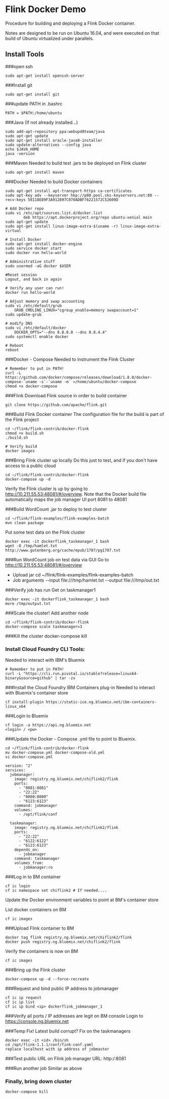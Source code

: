 # Flink Docker Demo
Procedure for building and deploying a Flink Docker container.

Notes are designed to be run on Ubuntu 16.04, and were executed on that build of Ubuntu virtualized under parallels.

## Install Tools
###open ssh
```
sudo apt-get install openssh-server
```

###Install git
```
sudo apt-get install git
```

###update PATH in .bashrc
```
PATH = $PATH:/home/ubuntu
```

###Java 
(If not already installed...)
```
sudo add-apt-repository ppa:webupd8team/java
sudo apt-get update
sudo apt-get install oracle-java8-installer
sudo update-alternatives --config java
echo $JAVA_HOME
java -version
```

###Maven
Needed to build test .jars to be deployed on Flink cluster
```
sudo apt-get install maven
```

###Docker
Needed to build Docker containers
```
sudo apt-get install apt-transport-https ca-certificates
sudo apt-key adv --keyserver hkp://p80.pool.sks-keyservers.net:80 --recv-keys 58118E89F3A912897C070ADBF76221572C52609D

# Add Docker repo
sudo vi /etc/apt/sources.list.d/docker.list
 		deb https://apt.dockerproject.org/repo ubuntu-xenial main
sudo apt-get update
sudo apt-get install linux-image-extra-$(uname -r) linux-image-extra-virtual

# Install Docker
sudo apt-get install docker-engine
sudo service docker start
sudo docker run hello-world

# Administrative stuff
sudo usermod -aG docker $USER

#Reset session
Logout, and back in again

# Verify any user can run!
docker run hello-world	

# Adjust memory and swap accounting
sudo vi /etc/default/grub
	GRUB_CMDLINE_LINUX="cgroup_enable=memory swapaccount=1"
sudo update-grub

# modify DNS
sudo vi /etc/default/docker
	DOCKER_OPTS="--dns 8.8.8.8 --dns 8.8.4.4"
sudo systemctl enable docker

# Reboot
reboot
```

###Docker - Compose
Needed to instrument the Flink Cluster
```
# Remember to put in PATH!
curl -L https://github.com/docker/compose/releases/download/1.8.0/docker-compose-`uname -s`-`uname -m` >/home/ubuntu/docker-compose
chmod +x docker-compose
```

###Flink
Download Flink source in order to build container
```
git clone https://github.com/apache/flink.git
```

###Build Flink Docker container
The configuration file for the build is part of the Flink project
```
cd ~/flink/flink-contrib/docker-flink
chmod +x build.sh
./build.sh

# Verify build
docker images

```

###Bring Flink cluster up locally
Do this just to test, and if you don't have access to a public cloud

```
cd ~/flink/flink-contrib/docker-flink
docker-compose up -d
```

Verify the Flink cluster is up by going to http://10.211.55.53:48081/#/overview.
Note that the Docker build file automatically maps the job manager UI port 8081 to 48081

###Build WordCount .jar to deploy to test cluster
```
cd ~/flink/flink-examples/flink-examples-batch
mvn clean package
```

Put some test data on the Flink cluster
```
docker exec -it dockerflink_taskmanager_1 bash
wget -O /tmp/hamlet.txt http://www.gutenberg.org/cache/epub/1787/pg1787.txt
```

###Run WordCount job on test data via GUI
Go to http://10.211.55.53:48081/#/overview
- Upload jar 
	cd ~/flink/flink-examples/flink-examples-batch
- Job arguments
	--input file:///tmp/hamlet.txt --output file:///tmp/out.txt

###Verify job has run
Get on taskmanager1
```
docker exec -it dockerflink_taskmanager_1 bash
more /tmp/output.txt
```

###Scale the cluster!
Add another node

```
cd ~/flink/flink-contrib/docker-flink
docker-compose scale taskmanager=3
```

###Kill the cluster
docker-compose kill


### Install Cloud Foundry CLI Tools:
Needed to interact with IBM's Bluemix

```
# Remember to put in PATH!
curl -L "https://cli.run.pivotal.io/stable?release=linux64-binary&source=github" | tar -zx
```

###Install the Cloud Foundry IBM Containers plug-in
Needed to interact with Bluemix's container store
```
cf install-plugin https://static-ice.ng.bluemix.net/ibm-containers-linux_x64
```

###Login to Bluemix
```
cf login -a https://api.ng.bluemix.net
<login> / <pw>
```

###Update the Docker - Compose .yml file to point to Bluemix.

```
cd ~/flink/flink-contrib/docker-flink
mv docker-compose.yml docker-compose-old.yml
vi docker-compose.yml

version: "2"
services:
  jobmanager:
    image: registry.ng.bluemix.net/chiflink2/flink
    ports:
      - "8081:8081"
      - "22:22"
      - "8080:8080"
      - "6123:6123"
    command: jobmanager
    volumes:
      - /opt/flink/conf

  taskmanager:
    image: registry.ng.bluemix.net/chiflink2/flink
    ports:
      - "22:22"
      - "6122:6122"
      - "6123:6123"
    depends_on:
      - jobmanager
    command: taskmanager
    volumes_from:
      - jobmanager:ro
```

###Log in to BM container

```
cf ic login
cf ic namespace set chiflink2 # If needed....
```

Update the Docker environment variables to point at BM's container store

List docker containers on BM
```
cf ic images
```

###Upload Flink container to BM

```
docker tag flink registry.ng.bluemix.net/chiflink2/flink
docker push registry.ng.bluemix.net/chiflink2/flink
```

Verify the containers is now on BM
```
cf ic images
```

###Bring up the Flink cluster
```
docker-compose up -d --force-recreate
```

###Request and bind public IP address to jobmanager
```
cf ic ip request
cf ic ip list
cf ic ip bind <ip> dockerflink_jobmanager_1
```

###Verify all ports / IP addresses are legit on BM console
Login to https://console.ng.bluemix.net

###Temp Fix! Latest build corrupt?
Fix on the taskmanagers
```
docker exec -it <id> /bin/sh
cd /opt/flink-1.1.1/conf/fink-conf.yaml
replace localhost with ip address of jobmaster
```	

###Test public URL on Flink job manager
URL: http:/<ip>:8081

###Run another job
Similar as above


### Finally, bring down cluster
```
docker-compose kill
```